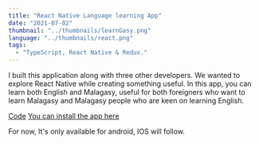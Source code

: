 ```yaml
---
title: "React Native Language learning App"
date: "2021-07-02"
thumbnail: "../thumbnails/learnGasy.png"
language: "../thumbnails/react.png"
tags:
  - "TypeScript, React Native & Redux."
---
```


I built this application along with three other developers. We wanted to explore React Native while creating something useful. In this app, you can learn both English and Malagasy, useful for both foreigners who want to learn Malagasy and Malagasy people who are keen on learning English.

<a href='https://github.com/starjardin/https://github.com/onja-org/malagasy-rn-Thallium'>Code</a>
<a href='https://play.google.com/store/apps/details?id=com.learngasy&hl=en&gl=US'>You can install the app here</a>

For now, It's only available for android, IOS will follow.
